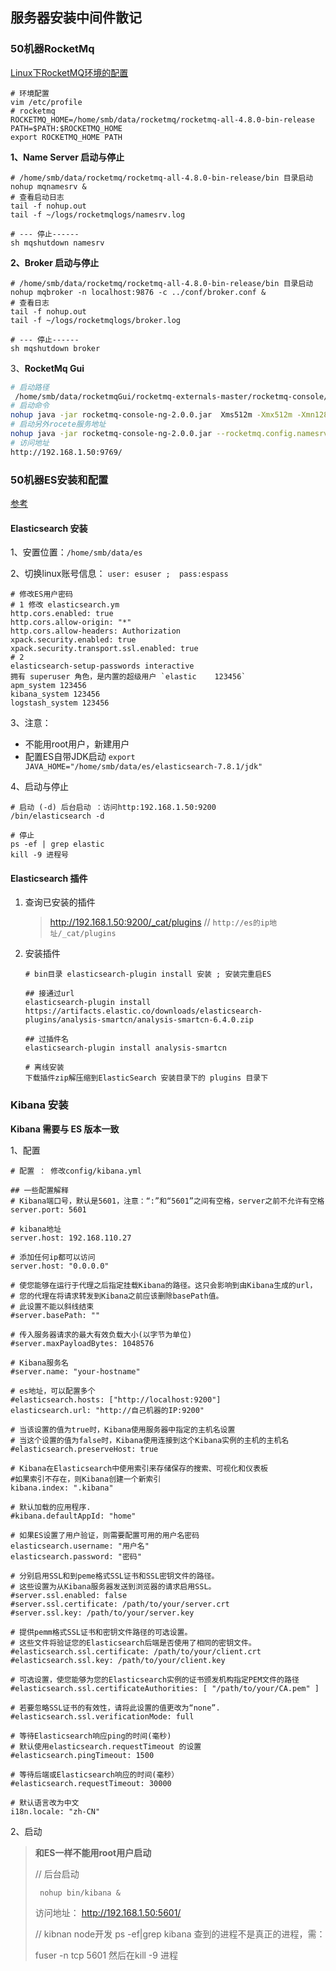 ## 服务器安装中间件散记


### 50机器RocketMq

[Linux下RocketMQ环境的配置](https://www.cnblogs.com/freeweb/p/7817968.html)

```shell
# 环境配置
vim /etc/profile
# rocketmq
ROCKETMQ_HOME=/home/smb/data/rocketmq/rocketmq-all-4.8.0-bin-release
PATH=$PATH:$ROCKETMQ_HOME
export ROCKETMQ_HOME PATH

```



**1、Name Server 启动与停止**

```shell
# /home/smb/data/rocketmq/rocketmq-all-4.8.0-bin-release/bin 目录启动
nohup mqnamesrv &
# 查看启动日志 
tail -f nohup.out   
tail -f ~/logs/rocketmqlogs/namesrv.log

# --- 停止------
sh mqshutdown namesrv
```

**2、Broker 启动与停止**

```shell
# /home/smb/data/rocketmq/rocketmq-all-4.8.0-bin-release/bin 目录启动
nohup mqbroker -n localhost:9876 -c ../conf/broker.conf &
# 查看日志
tail -f nohup.out 
tail -f ~/logs/rocketmqlogs/broker.log

# --- 停止------
sh mqshutdown broker
```

3、**RocketMq Gui**

```sh
# 启动路径
 /home/smb/data/rocketmqGui/rocketmq-externals-master/rocketmq-console/target  
# 启动命令
nohup java -jar rocketmq-console-ng-2.0.0.jar  Xms512m -Xmx512m -Xmn128m -Xss128k &
# 启动另外rocete服务地址
nohup java -jar rocketmq-console-ng-2.0.0.jar --rocketmq.config.namesrvAddr='localhost:9876' &
# 访问地址
http://192.168.1.50:9769/
```



### 50机器ES安装和配置

[参考](https://www.cnblogs.com/weibanggang/p/11589464.html)

#### Elasticsearch 安装

1、安置位置：`/home/smb/data/es`

2、切换linux账号信息： `user: esuser ;  pass:espass`

```shell
# 修改ES用户密码
# 1 修改 elasticsearch.ym
http.cors.enabled: true
http.cors.allow-origin: "*"
http.cors.allow-headers: Authorization
xpack.security.enabled: true
xpack.security.transport.ssl.enabled: true
# 2 
elasticsearch-setup-passwords interactive
拥有 superuser 角色，是内置的超级用户 `elastic    123456`
apm_system 123456
kibana_system 123456
logstash_system 123456
```

3、注意：

- 不能用root用户，新建用户
- 配置ES自带JDK启动 `export JAVA_HOME="/home/smb/data/es/elasticsearch-7.8.1/jdk"`

4、启动与停止

```shell
# 启动 (-d) 后台启动 ：访问http:192.168.1.50:9200
/bin/elasticsearch -d  

# 停止
ps -ef | grep elastic
kill -9 进程号

```



#### Elasticsearch 插件

1. 查询已安装的插件

   > http://192.168.1.50:9200/_cat/plugins  // `http://es的ip地址/_cat/plugins`

2. 安装插件

   ```shell
   # bin目录 elasticsearch-plugin install 安装 ; 安装完重启ES
   
   ## 接通过url
   elasticsearch-plugin install https://artifacts.elastic.co/downloads/elasticsearch-plugins/analysis-smartcn/analysis-smartcn-6.4.0.zip
   
   ## 过插件名
   elasticsearch-plugin install analysis-smartcn
   
   # 离线安装
   下载插件zip解压缩到ElasticSearch 安装目录下的 plugins 目录下
   
   ```
   
   

### Kibana 安装

**Kibana 需要与 ES 版本一致**

1、配置

```shell
# 配置 ： 修改config/kibana.yml

## 一些配置解释
# Kibana端口号，默认是5601，注意：“:”和“5601”之间有空格，server之前不允许有空格
server.port: 5601
 
# kibana地址
server.host: 192.168.110.27 

# 添加任何ip都可以访问
server.host: "0.0.0.0"
 
# 使您能够在运行于代理之后指定挂载Kibana的路径。这只会影响到由Kibana生成的url，
# 您的代理在将请求转发到Kibana之前应该删除basePath值。
# 此设置不能以斜线结束
#server.basePath: ""
 
# 传入服务器请求的最大有效负载大小(以字节为单位)
#server.maxPayloadBytes: 1048576
 
# Kibana服务名
#server.name: "your-hostname"
 
# es地址，可以配置多个
#elasticsearch.hosts: ["http://localhost:9200"]
elasticsearch.url: "http://自己机器的IP:9200"
 
# 当该设置的值为true时，Kibana使用服务器中指定的主机名设置
# 当这个设置的值为false时，Kibana使用连接到这个Kibana实例的主机的主机名
#elasticsearch.preserveHost: true
 
# Kibana在Elasticsearch中使用索引来存储保存的搜索、可视化和仪表板
#如果索引不存在，则Kibana创建一个新索引
kibana.index: ".kibana"
 
# 默认加载的应用程序.
#kibana.defaultAppId: "home"
 
# 如果ES设置了用户验证，则需要配置可用的用户名密码
elasticsearch.username: "用户名"
elasticsearch.password: "密码"
 
# 分别启用SSL和到peme格式SSL证书和SSL密钥文件的路径。
# 这些设置为从Kibana服务器发送到浏览器的请求启用SSL。
#server.ssl.enabled: false
#server.ssl.certificate: /path/to/your/server.crt
#server.ssl.key: /path/to/your/server.key
 
# 提供pemm格式SSL证书和密钥文件路径的可选设置。
# 这些文件将验证您的Elasticsearch后端是否使用了相同的密钥文件。
#elasticsearch.ssl.certificate: /path/to/your/client.crt
#elasticsearch.ssl.key: /path/to/your/client.key
 
# 可选设置，使您能够为您的Elasticsearch实例的证书颁发机构指定PEM文件的路径
#elasticsearch.ssl.certificateAuthorities: [ "/path/to/your/CA.pem" ]
 
# 若要忽略SSL证书的有效性，请将此设置的值更改为“none”.
#elasticsearch.ssl.verificationMode: full
 
# 等待Elasticsearch响应ping的时间(毫秒)
# 默认使用elasticsearch.requestTimeout 的设置
#elasticsearch.pingTimeout: 1500
 
# 等待后端或Elasticsearch响应的时间(毫秒）
#elasticsearch.requestTimeout: 30000

# 默认语言改为中文
i18n.locale: "zh-CN"
```

2、启动

> **和ES一样不能用root用户启动**
>
> // 后台启动
>
> ` nohup bin/kibana &`
>
> 访问地址： http://192.168.1.50:5601/
>
> // kibnan node开发 ps -ef|grep kibana 查到的进程不是真正的进程，需：
>
> fuser -n tcp 5601 然后在kill -9 进程